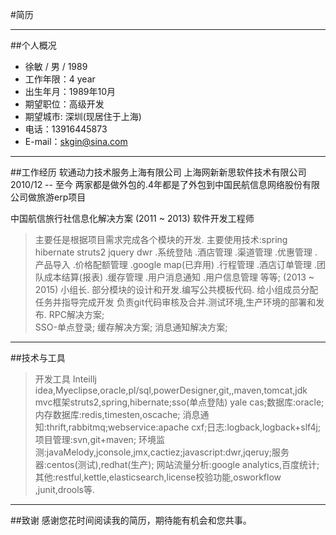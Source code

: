 #简历

------

##个人概况

* 徐敏 / 男 / 1989
* 工作年限：4 year
* 出生年月：1989年10月
* 期望职位：高级开发
* 期望城市: 深圳(现居住于上海)
* 电话：13916445873
* E-mail：skgin@sina.com

------

##工作经历
软通动力技术服务上海有限公司
上海网新新思软件技术有限公司
2010/12 -- 至今
两家都是做外包的.4年都是了外包到中国民航信息网络股份有限公司做旅游erp项目

中国航信旅行社信息化解决方案
(2011 ~ 2013) 软件开发工程师
>主要任是根据项目需求完成各个模块的开发.
>主要使用技术:spring hibernate struts2 jquery dwr
>.系统登陆
>.酒店管理
>.渠道管理
>.优惠管理
>.产品导入
>.价格配额管理
>.google map(已弃用)
>.行程管理
>.酒店订单管理
>.团队成本结算(报表)
>.缓存管理
>.用户消息通知
>.用户信息管理 等等;
>(2013 ~ 2015) 小组长.
>部分模块的设计和开发.编写公共模板代码.
>给小组成员分配任务并指导完成开发
>负责git代码审核及合并.测试环境,生产环境的部署和发布.
>RPC解决方案;</br>
>SSO-单点登录;
>缓存解决方案;
>消息通知解决方案;

------

##技术与工具
>开发工具 Inteillj idea,Myeclipse,oracle,pl/sql,powerDesigner,git,,maven,tomcat,jdk
>mvc框架struts2,spring,hibernate;sso(单点登陆) yale cas;数据库:oracle;内存数据库:redis,timesten,oscache;
>消息通知:thrift,rabbitmq;webservice:apache cxf;日志:logback,logback+slf4j;项目管理:svn,git+maven;
>环境监测:javaMelody,jconsole,jmx,cactiez;javascript:dwr,jqeruy;服务器:centos(测试),redhat(生产);
>网站流量分析:google analytics,百度统计;其他:restful,kettle,elasticsearch,license校验功能,osworkflow ,junit,drools等.

------

##致谢
感谢您花时间阅读我的简历，期待能有机会和您共事。
